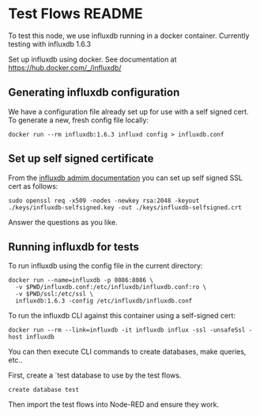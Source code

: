 # Test Flows README

To test this node, we use influxdb running in a docker container.  Currently testing with influxdb 1.6.3

Set up influxdb using docker.  See documentation at https://hub.docker.com/_/influxdb/

## Generating influxdb configuration

We have a configuration file already set up for use with a self signed cert.  To generate a new, fresh config file locally:

    docker run --rm influxdb:1.6.3 influxd config > influxdb.conf

## Set up self signed certificate

From the [influxdb admim documentation](https://docs.influxdata.com/influxdb/v1.6/administration/https_setup/) you can set up
self signed SSL cert as follows:

    sudo openssl req -x509 -nodes -newkey rsa:2048 -keyout ./keys/influxdb-selfsigned.key -out ./keys/influxdb-selfsigned.crt

Answer the questions as you like.



## Running influxdb for tests

To run influxdb using the config file in the current directory:

    docker run --name=influxdb -p 8086:8086 \
      -v $PWD/influxdb.conf:/etc/influxdb/influxdb.conf:ro \
      -v $PWD/ssl:/etc/ssl \
      influxdb:1.6.3 -config /etc/influxdb/influxdb.conf

To run the influxdb CLI against this container using a self-signed cert:

    docker run --rm --link=influxdb -it influxdb influx -ssl -unsafeSsl -host influxdb

You can then execute CLI commands to create databases, make queries, etc..

First, create a `test database to use by the test flows.  

    create database test

Then import the test flows into Node-RED and ensure they work.